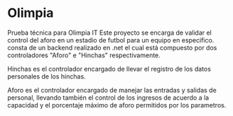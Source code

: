 # Olimpia
Prueba técnica para Olimpia IT
Este proyecto se encarga de validar el control del aforo en un estadio de futbol para un equipo en especifico.
consta de un backend realizado en .net el cual está compuesto por dos controladores "Aforo" e "Hinchas" respectivamente.

Hinchas
es el controlador encargado de llevar el registro de los datos personales de los hinchas.

Aforo
es el controlador encargado de manejar las entradas y salidas de personal, llevando también el control de los ingresos de acuerdo a 
la capacidad y el porcentaje máximo de aforo permitidos por los parametros.
